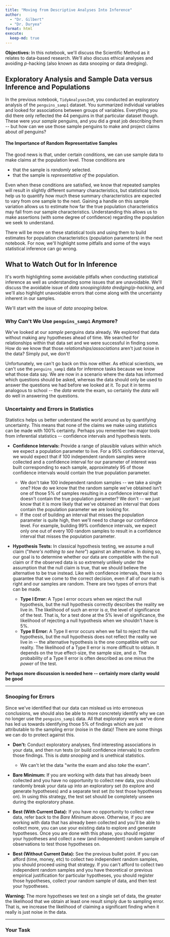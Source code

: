 ```yaml
---
title: "Moving from Descriptive Analyses Into Inference"
author: 
  - "Dr. Gilbert" 
  - "Dr. Duryea"
format: html
execute:
  keep-md: true
---
```






**Objectives:** In this notebook, we'll discuss the Scientific Method as it relates to data-based research. We'll also discuss ethical analyses and avoiding $p$-hacking (also known as data snooping or data dredging).

## Exploratory Analysis and Sample Data versus Inference and Populations

In the previous notebook, `TidyAnalysesInR`, you conducted an exploratory analysis of the `penguins_samp1` dataset. You summarized individual variables and looked for associations between groups of variables. Everything you did there only reflected the $44$ penguins in that particular dataset though. These were your *sample* penguins, and you did a great job describing them -- but how can we use those sample penguins to make and project claims about *all* penguins?

#### The Importance of Random Representative Samples

The good news is that, under certain conditions, we can use sample data to make claims at the population level. Those conditions are 

+ that the sample is *randomly* selected. 
+ that the sample is *representative of* the population.

Even when these conditions are satisfied, we know that repeated samples will result in slightly different summary characteristics, but statistical tools help us to quantify how much these summary characteristics are expected to vary from one sample to the next. Gaining a handle on this sample variation allows us to estimate how far the true population characteristics may fall from our sample characteristics. Understanding this allows us to make assertions (with some degree of confidence) regarding the population we seek to understand.

There will be more on these statistical tools and using them to build estimates for population characteristics (population parameters) in the next notebook. For now, we'll highlight some pitfalls and some of the ways statistical inference can go wrong.

## What to Watch Out for In Inference

It's worth highlighting some avoidable pitfalls when conducting statistical inference as well as understanding some issues that are unavoidable. We'll discuss the avoidable issue of *data snooping*/*data dredging*/*p-hacking*, and we'll also highlight unavoidable errors that come along with the uncertainty inherent in our samples. 

We'll start with the issue of *data snooping* below.

### Why Can't We Use `penguins_samp1` Anymore?

We've looked at our *sample* penguins data already. We explored that data without making any hypotheses ahead of time. We searched for relationships within that data set and we were successful in finding some. How do we know that those *relationships*/*associations* aren't just noise in the data? Simply put, we don't! 

Unfortunately, we can't go back on this now either. As ethical scientists, we can't use the `penguins_samp1` data for inference tasks because we know what those data say. We are now in a scenario where the data has informed which questions should be asked, whereas the data should only be used to answer the questions we had before we looked at it. To put it in terms analogous to school -- the *data* wrote the exam, so certainly the *data* will do well in answering the questions.

### Uncertainty and Errors in Statistics

Statistics helps us better understand the world around us by quantifying uncertainty. This means that none of the claims we make using statistics can be made with 100% certainty. Perhaps you remember two major tools from inferential statistics -- confidence intervals and hypothesis tests.

+ **Confidence Intervals:** Provide a range of plausible values within which we expect a population parameter to live. For a 95% confidence interval, we would expect that if 100 independent random samples were collected and a confidence interval for our parameter of interest was built corresponding to each sample, approximately 95 of those confidence intervals would contain the true population parameter. 

  + We don't take 100 independent random samples -- we take a single one? How do we know that the random sample we've obtained isn't one of those 5% of samples resulting in a confidence interval that doesn't contain the true population parameter? We don't -- we just know that it is more likely that we've obtained an interval that does contain the population parameter we are looking for.
  + If the cost of building an interval that misses the population parameter is quite high, then we'll need to change our confidence level. For example, building 99% confidence intervals, we expect only one out of every 100 random samples to result in a confidence interval that misses the population parameter.
  
+ **Hypothesis Tests:** In classical hypothesis testing, we assume a null claim ("*there's nothing to see here*") against an alternative. In doing so, our goal is to determine whether our data are compatible with the null claim or if the observed data is so extremely unlikely under the assumption that the null claim is true, that we should believe the alternative to be true instead. Like with confidence intervals, there is no guarantee that we come to the correct decision, even if all of our math is right and our samples are random. There are two types of errors that can be made.

  + **Type I Error:** A Type I error occurs when we reject the null hypothesis, but the null hypothesis correctly describes the reality we live in. The likelihood of such an error is $\alpha$, the level of significance of the test. That is, for a test done at the 5% level of significance, the likelihood of rejecting a null hypothesis when we shouldn't have is 5%.
  + **Type II Error:** A Type II error occurs when we fail to reject the null hypothesis, but the null hypothesis does not reflect the reality we live in -- the alternative hypothesis is the one compatible with our reality. The likelihood of a Type II error is more difficult to obtain. It depends on the true effect-size, the sample size, and $\alpha$. The probability of a Type II error is often described as one minus the *power* of the test.
  
**Perhaps more discussion is needed here -- certainly more clarity would be good**

***

### Snooping for Errors

Since we've identified that our data can mislead us into erroneous conclusions, we should also be able to more concretely identify why we can no longer use the `penguins_samp1` data. All that exploratory work we've done has led us towards identifying those 5% of findings which are just attributable to the sampling error (noise in the data)! There are some things we can do to protect against this.

+ **Don't:** Conduct exploratory analyses, find interesting associations in your data, and then run tests (or build confidence intervals) to confirm those findings. This is *data snooping* and is unethical statistics.

  + We can't let the data "write the exam and also *take* the exam".
  
+ **Bare Minimum:** If you are working with data that has already been collected and you have no opportunity to collect new data, you should randomly break your data up into an exploratory set (to explore and generate hypotheses) and a separate test set (to test those hypotheses on). In using this strategy, the test set should be completely unseen during the exploratory phase.
+ **Best (With Current Data):** If you have no opportunity to collect new data, refer back to the *Bare Minimum* above. Otherwise, if you are working with data that has already been collected and you'll be able to collect more, you can use your existing data to explore and generate hypotheses. Once you are done with this phase, you should register your hypotheses and collect a new (and independent) random sample of observations to test those hypotheses on.
+ **Best (Without Current Data):** See the previous bullet point. If you can afford (time, money, etc) to collect two independent random samples, you should proceed using that strategy. If you can't afford to collect two independent random samples and you have theoretical or previous empirical justification for particular hypotheses, you should register those hypotheses, collect your random sample of data, and then test your hypotheses.

**Warning:** The more hypotheses we test on a single set of data, the greater the likelihood that we obtain at least one result simply due to sampling error. That is, we increase the likelihood of claiming a significant finding when it really is just noise in the data.

***

### Your Task

